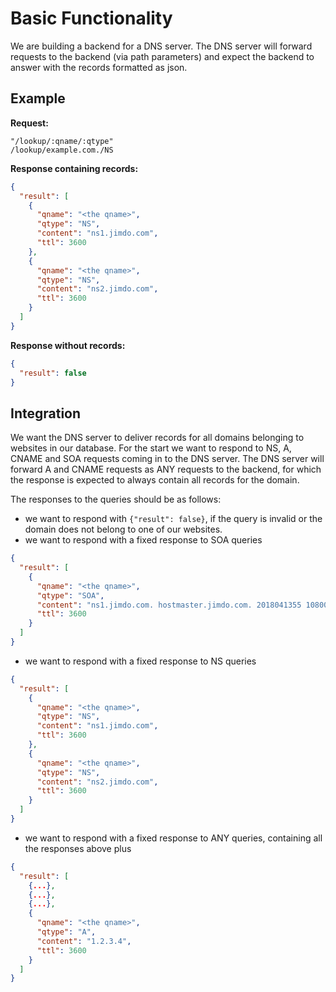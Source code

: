 # Basic Functionality

We are building a backend for a DNS server. The DNS server will forward requests to the backend (via path parameters) and expect the backend to answer with the records formatted as json.

## Example

**Request:**

```
"/lookup/:qname/:qtype"
/lookup/example.com./NS
```

**Response containing records:**

```json
{
  "result": [
    {
      "qname": "<the qname>",
      "qtype": "NS",
      "content": "ns1.jimdo.com",
      "ttl": 3600
    },
    {
      "qname": "<the qname>",
      "qtype": "NS",
      "content": "ns2.jimdo.com",
      "ttl": 3600
    }
  ]
}
```

**Response without records:**

```json
{
  "result": false
}
```

## Integration

We want the DNS server to deliver records for all domains belonging to websites in our database. For the start we want to respond to NS, A, CNAME and SOA requests coming in to the DNS server. The DNS server will forward A and CNAME requests as ANY requests to the backend, for which the response is expected to always contain all records for the domain.

The responses to the queries should be as follows:

- we want to respond with `{"result": false}`, if the query is invalid or the domain does not belong to one of our websites.
- we want to respond with a fixed response to SOA queries

```json
{
  "result": [
    {
      "qname": "<the qname>",
      "qtype": "SOA",
      "content": "ns1.jimdo.com. hostmaster.jimdo.com. 2018041355 10800 3600 604800 600",
      "ttl": 3600
    }
  ]
}
```

- we want to respond with a fixed response to NS queries

```json
{
  "result": [
    {
      "qname": "<the qname>",
      "qtype": "NS",
      "content": "ns1.jimdo.com",
      "ttl": 3600
    },
    {
      "qname": "<the qname>",
      "qtype": "NS",
      "content": "ns2.jimdo.com",
      "ttl": 3600
    }
  ]
}
```

- we want to respond with a fixed response to ANY queries, containing all the responses above plus

```json
{
  "result": [
    {...},
    {...},
    {...},
    {
      "qname": "<the qname>",
      "qtype": "A",
      "content": "1.2.3.4",
      "ttl": 3600
    }
  ]
}
```
